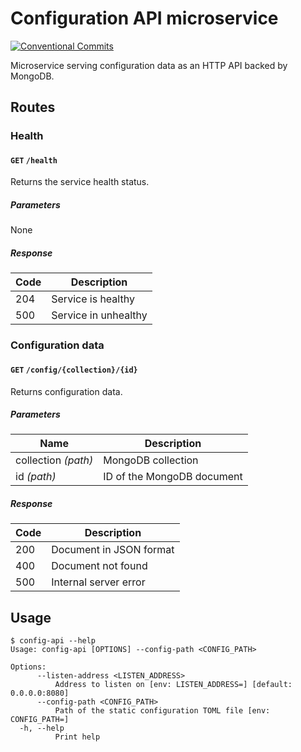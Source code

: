 <!-- markdownlint-configure-file
{
    "no-duplicate-header": {
        "siblings_only": true
    }
}
-->

# Configuration API microservice

[![Conventional Commits](https://img.shields.io/badge/Conventional%20Commits-1.0.0-yellow.svg)](https://conventionalcommits.org)

Microservice serving configuration data as an HTTP API backed by MongoDB.

## Routes

### Health

#### `GET` `/health`

Returns the service health status.

##### Parameters

None

##### Response

| Code | Description          |
| ---- | -------------------- |
| 204  | Service is healthy   |
| 500  | Service in unhealthy |

### Configuration data

#### `GET` `/config/{collection}/{id}`

Returns configuration data.

##### Parameters

| Name                | Description                |
| ------------------- | -------------------------- |
| collection _(path)_ | MongoDB collection         |
| id _(path)_         | ID of the MongoDB document |

##### Response

| Code | Description             |
| ---- | ----------------------- |
| 200  | Document in JSON format |
| 400  | Document not found      |
| 500  | Internal server error   |

## Usage

```ShellSession
$ config-api --help
Usage: config-api [OPTIONS] --config-path <CONFIG_PATH>

Options:
      --listen-address <LISTEN_ADDRESS>
          Address to listen on [env: LISTEN_ADDRESS=] [default: 0.0.0.0:8080]
      --config-path <CONFIG_PATH>
          Path of the static configuration TOML file [env: CONFIG_PATH=]
  -h, --help
          Print help
```

